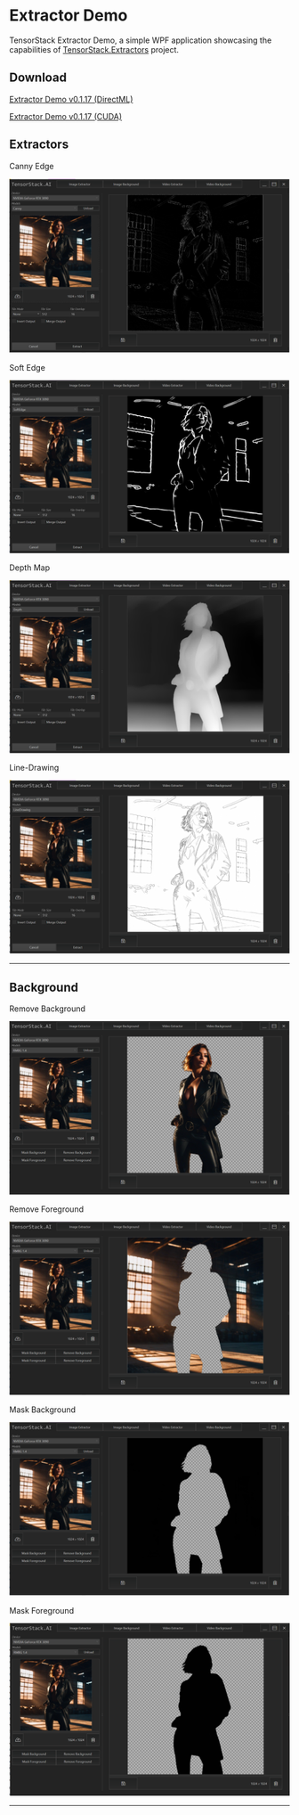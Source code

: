 # Extractor Demo
TensorStack Extractor Demo, a simple WPF application showcasing the capabilities of [TensorStack.Extractors](https://github.com/TensorStack-AI/TensorStack/tree/master/TensorStack.Extractors) project.

## Download
[Extractor Demo v0.1.17 (DirectML)](https://github.com/TensorStack-AI/TensorStack/releases/download/v0.1.17/ExtractorDemo_DirectML.zip)

[Extractor Demo v0.1.17 (CUDA)](https://github.com/TensorStack-AI/TensorStack/releases/download/v0.1.17/ExtractorDemo_CUDA.zip)

## Extractors
Canny Edge

<img src="../../Assets/Examples/ExtractorCanny.PNG"/> 

Soft Edge

<img src="../../Assets/Examples/ExtractorSoftEdge.PNG"/> 

Depth Map

<img src="../../Assets/Examples/ExtractorDepth.PNG"/> 

Line-Drawing

<img src="../../Assets/Examples/ExtractorDrawing.PNG"/> 

---

## Background
Remove Background

<img src="../../Assets/Examples/BackgroundRemove.PNG"/> 

Remove Foreground

<img src="../../Assets/Examples/ForegroundRemove.PNG"/> 

Mask Background

<img src="../../Assets/Examples/BackgroundMask.PNG"/> 

Mask Foreground

<img src="../../Assets/Examples/ForegroundMask.PNG"/> 

---

